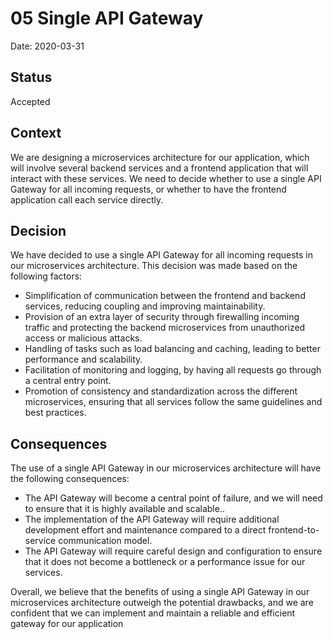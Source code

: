 # 05 Single API Gateway

Date: 2020-03-31
## Status

Accepted

## Context

We are designing a microservices architecture for our application, which will involve several backend services and a frontend application that will interact with these services. We need to decide whether to use a single API Gateway for all incoming requests, or whether to have the frontend application call each service directly.

## Decision

We have decided to use a single API Gateway for all incoming requests in our microservices architecture. This decision was made based on the following factors:

-   Simplification of communication between the frontend and backend services, reducing coupling and improving maintainability.
-   Provision of an extra layer of security through firewalling incoming traffic and protecting the backend microservices from unauthorized access or malicious attacks.
-   Handling of tasks such as load balancing and caching, leading to better performance and scalability.
-   Facilitation of monitoring and logging, by having all requests go through a central entry point.
-   Promotion of consistency and standardization across the different microservices, ensuring that all services follow the same guidelines and best practices.

## Consequences

The use of a single API Gateway in our microservices architecture will have the following consequences:

-   The API Gateway will become a central point of failure, and we will need to ensure that it is highly available and scalable..
-   The implementation of the API Gateway will require additional development effort and maintenance compared to a direct frontend-to-service communication model.
-   The API Gateway will require careful design and configuration to ensure that it does not become a bottleneck or a performance issue for our services.

Overall, we believe that the benefits of using a single API Gateway in our microservices architecture outweigh the potential drawbacks, and we are confident that we can implement and maintain a reliable and efficient gateway for our application